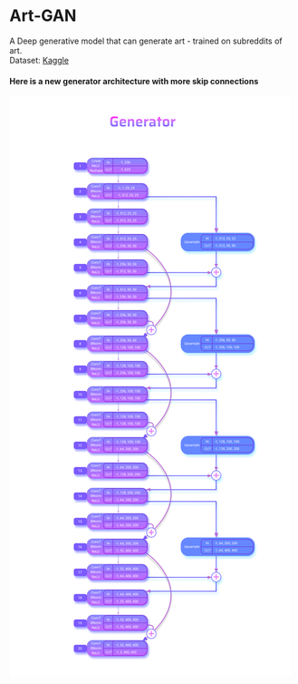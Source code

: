 # Art-GAN
A Deep generative model that can generate art - trained on subreddits of art.<br>
Dataset: [Kaggle](https://www.kaggle.com/suddalasrujan/art-for-generative-modelling-images)<br>

#### Here is a new generator architecture with more skip connections
![Generator](./images/Gen.png)
